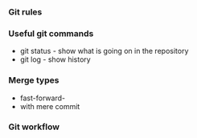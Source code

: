 ### Git rules

### Useful git commands
- git status - show what is going on in the repository 
- git log - show history


### Merge types
- fast-forward-
- with mere commit

### Git workflow
